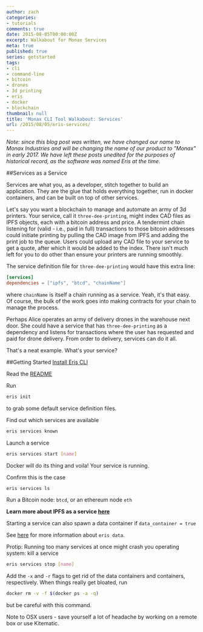 ```yaml
---
author: zach
categories:
- tutorials
comments: true
date: 2015-08-05T00:00:00Z
excerpt: Walkabout for Monax Services
meta: true
published: true
series: getstarted
tags:
- cli
- command-line
- bitcoin
- drones
- 3d printing
- eris
- docker
- blockchain
thumbnail: null
title: 'Monax CLI Tool Walkabout: Services'
url: /2015/08/05/eris-services/
---
```


<div class="note">
	<em>Note: since this blog post was written, we have changed our name to Monax Industries and will be changing the name of our product to "Monax" in early 2017. We have left these posts unedited for the purposes of historical record, as the software was named Eris at the time.</em>
</div>

##Services as a Service

Services are what you, as a developer, stitch together to build an application. They are the glue that holds everything together, run in docker containers, and can be built on top of other services.

Let's say you want a blockchain to manage and automate an army of 3d printers. Your service, call it `three-dee-printing`, might index CAD files as IPFS objects, each with a bitcoin address and price. A tendermint chain listening for (valid - i.e., paid in full) transactions to those bitcoin addresses could initiate printing by pulling the CAD image from IPFS and adding the print job to the queue. Users could upload any CAD file to your service to get a quote, after which it would be added to the index. There isn't much left for you to do other than ensure your printers are running smoothly.

The service definition file for `three-dee-printing` would have this extra line:

```toml
[services]
dependencies = ["ipfs", "btcd", "chainName"]
```

where `chainName` is itself a chain running as a service. Yeah, it's that easy. Of course, the bulk of the work goes into making contracts for your chain to manage the process.

Perhaps Alice operates an army of delivery drones in the warehouse next door. She could have a service that has `three-dee-printing` as a dependency and listens for transactions where the user has requested and paid for drone delivery. From order to delivery, services can do it all.

That's a neat example. What's your service?

##Getting Started
[Install Eris CLI](https://github.com/monax/cli/tree/develop#install-eris)

Read the [README](https://github.com/monax/cli/tree/develop#services)

Run

```bash
eris init
```

to grab some default service definition files.

Find out which services are available

```bash
eris services known
```

Launch a service

```bash
eris services start [name]
```

Docker will do its thing and voila! Your service is running.

Confirm this is the case

```bash
eris services ls
```

Run a Bitcoin node: `btcd`, or an ethereum node `eth`

**Learn more about IPFS as a service [here](/blog/2015/08/05/ipfs-as-a-service/)**

Starting a service can also spawn a data container if `data_container = true`

See [here](https://github.com/monax/cli/tree/develop#data) for more information about `eris data`.

Protip: Running too many services at once might crash you operating system: kill a service

```bash
eris services stop [name]
```

Add the `-x` and `-r` flags to get rid of the data containers and containers, respectively. When things really get bloated, run

```bash
docker rm -v -f $(docker ps -a -q)
```

but be careful with this command.

Note to OSX users - save yourself a lot of headache by working on a remote box or use Kitematic.

